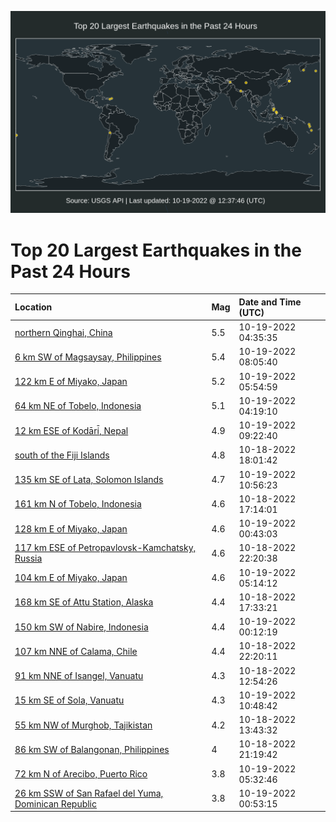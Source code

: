 ![Map](./map.png)

# Top 20 Largest Earthquakes in the Past 24 Hours

| Location | Mag | Date and Time (UTC) |
|:---|:---|:---|
| [northern Qinghai, China](https://earthquake.usgs.gov/earthquakes/eventpage/us6000iurr) | 5.5 | 10-19-2022 04:35:35 |
| [6 km SW of Magsaysay, Philippines](https://earthquake.usgs.gov/earthquakes/eventpage/us6000iust) | 5.4 | 10-19-2022 08:05:40 |
| [122 km E of Miyako, Japan](https://earthquake.usgs.gov/earthquakes/eventpage/us6000iusb) | 5.2 | 10-19-2022 05:54:59 |
| [64 km NE of Tobelo, Indonesia](https://earthquake.usgs.gov/earthquakes/eventpage/us6000iurl) | 5.1 | 10-19-2022 04:19:10 |
| [12 km ESE of Kodāri̇̄, Nepal](https://earthquake.usgs.gov/earthquakes/eventpage/us6000iut9) | 4.9 | 10-19-2022 09:22:40 |
| [south of the Fiji Islands](https://earthquake.usgs.gov/earthquakes/eventpage/us6000iukz) | 4.8 | 10-18-2022 18:01:42 |
| [135 km SE of Lata, Solomon Islands](https://earthquake.usgs.gov/earthquakes/eventpage/us6000iutq) | 4.7 | 10-19-2022 10:56:23 |
| [161 km N of Tobelo, Indonesia](https://earthquake.usgs.gov/earthquakes/eventpage/us6000iuks) | 4.6 | 10-18-2022 17:14:01 |
| [128 km E of Miyako, Japan](https://earthquake.usgs.gov/earthquakes/eventpage/us6000iunz) | 4.6 | 10-19-2022 00:43:03 |
| [117 km ESE of Petropavlovsk-Kamchatsky, Russia](https://earthquake.usgs.gov/earthquakes/eventpage/us6000iumv) | 4.6 | 10-18-2022 22:20:38 |
| [104 km E of Miyako, Japan](https://earthquake.usgs.gov/earthquakes/eventpage/us6000iurz) | 4.6 | 10-19-2022 05:14:12 |
| [168 km SE of Attu Station, Alaska](https://earthquake.usgs.gov/earthquakes/eventpage/us6000iukv) | 4.4 | 10-18-2022 17:33:21 |
| [150 km SW of Nabire, Indonesia](https://earthquake.usgs.gov/earthquakes/eventpage/us6000iuni) | 4.4 | 10-19-2022 00:12:19 |
| [107 km NNE of Calama, Chile](https://earthquake.usgs.gov/earthquakes/eventpage/us6000iumt) | 4.4 | 10-18-2022 22:20:11 |
| [91 km NNE of Isangel, Vanuatu](https://earthquake.usgs.gov/earthquakes/eventpage/us6000iuiq) | 4.3 | 10-18-2022 12:54:26 |
| [15 km SE of Sola, Vanuatu](https://earthquake.usgs.gov/earthquakes/eventpage/us6000iutn) | 4.3 | 10-19-2022 10:48:42 |
| [55 km NW of Murghob, Tajikistan](https://earthquake.usgs.gov/earthquakes/eventpage/us6000iuix) | 4.2 | 10-18-2022 13:43:32 |
| [86 km SW of Balangonan, Philippines](https://earthquake.usgs.gov/earthquakes/eventpage/us6000ium4) | 4 | 10-18-2022 21:19:42 |
| [72 km N of Arecibo, Puerto Rico](https://earthquake.usgs.gov/earthquakes/eventpage/pr2022292001) | 3.8 | 10-19-2022 05:32:46 |
| [26 km SSW of San Rafael del Yuma, Dominican Republic](https://earthquake.usgs.gov/earthquakes/eventpage/pr2022292000) | 3.8 | 10-19-2022 00:53:15 |
